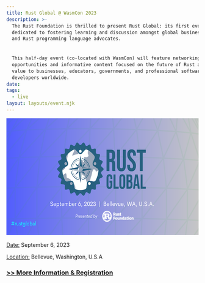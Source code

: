 ```yaml
---
title: Rust Global @ WasmCon 2023
description: >-
  The Rust Foundation is thrilled to present Rust Global: its first event
  dedicated to fostering learning and discussion amongst global business leaders
  and Rust programming language advocates.


  This half-day event (co-located with WasmCon) will feature networking
  opportunities and informative content focused on the future of Rust and its
  value to businesses, educators, governments, and professional software
  developers worldwide.
date:
tags:
  - live
layout: layouts/event.njk
---
```

<img src="/img/news/rust-global/rust-global.png" width="580" height="305" alt="Rust Global: September 6, 2023 | Bellevue, WA, U.S.A. (Presented by: Rust Foundation) #rustglobal" title="Rust Global" />

<u>Date:</u> September 6, 2023

<u>Location:</u> Bellevue, Washington, U.S.A

### <a target="_blank" href="https://events.linuxfoundation.org/rust-global/">&gt;&gt; More Information &amp; Registration</a>